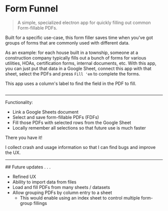 # Form Funnel

> A simple, specialized electron app for quickly filling out common Form-fillable PDFs.

Built for a specific use-case, this form filler saves time when you've got groups of forms that are commonly used with different data.

As an example: for each house built in a township, someone at a construction company typically fills out a bunch of forms for various utilities, HOAs, certification forms, internal documents, etc. With this app, you can just put that data in a Google Sheet, connect this app with that sheet, select the PDFs and press `Fill 'em` to complete the forms.

This app uses a column's label to find the field in the PDF to fill.

<img>

<hr>
Functionality:

- Link a Google Sheets document
- Select and save form-fillable PDFs (FDFs)
- Fill those PDFs with selected rows from the Google Sheet
- Locally remember all selections so that future use is much faster

There you have it!

I collect crash and usage information so that I can find bugs and improve the UX.

<hr>
## Future updates . . .

- Refined UX
- Ability to import data from files
- Load and fill PDFs from many sheets / datasets
- Allow grouping PDFs by column entry to a sheet
  - This would enable using an index sheet to control multiple form-group fillings
